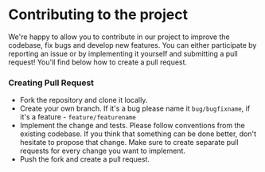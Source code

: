 # Contributing to the project

We're happy to allow you to contribute in our project to improve the codebase, fix bugs and develop new features. You can either participate by reporting an issue or by implementing it yourself and submitting a pull request! You'll find below how to create a pull request.

### Creating Pull Request

* Fork the repository and clone it locally.
* Create your own branch. If it's a bug please name it `bug/bugfixname`, if it's a feature - `feature/featurename`
* Implement the change and tests. Please follow conventions from the existing codebase. If you think that something can be done better, don't hesitate to propose that change. Make sure to create separate pull requests for every change you want to implement.
* Push the fork and create a pull request.